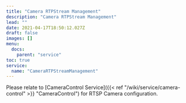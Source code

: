 ```yaml
---
title: "Camera RTPStream Management"
description: "Camera RTPStream Management"
lead: ""
date: 2021-04-17T18:50:12.027Z
draft: false
images: []
menu:
  docs:
    parent: "service"
toc: true
service:
  name: "CameraRTPStreamManagement"
---
```


Please relate to [CameraControl Service]({{< ref "/wiki/service/camera-control" >}} "CameraControl") for RTSP Camera configuration.
